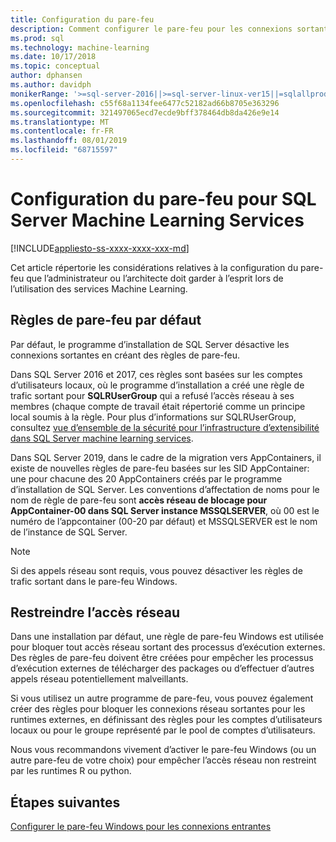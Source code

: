 ```yaml
---
title: Configuration du pare-feu
description: Comment configurer le pare-feu pour les connexions sortantes à partir de SQL Server Machine Learning Services.
ms.prod: sql
ms.technology: machine-learning
ms.date: 10/17/2018
ms.topic: conceptual
author: dphansen
ms.author: davidph
monikerRange: '>=sql-server-2016||>=sql-server-linux-ver15||=sqlallproducts-allversions'
ms.openlocfilehash: c55f68a1134fee6477c52182ad66b8705e363296
ms.sourcegitcommit: 321497065ecd7ecde9bff378464db8da426e9e14
ms.translationtype: MT
ms.contentlocale: fr-FR
ms.lasthandoff: 08/01/2019
ms.locfileid: "68715597"
---
```

# <a name="firewall-configuration-for-sql-server-machine-learning-services"></a>Configuration du pare-feu pour SQL Server Machine Learning Services
[!INCLUDE[appliesto-ss-xxxx-xxxx-xxx-md](../../includes/appliesto-ss-xxxx-xxxx-xxx-md.md)]

Cet article répertorie les considérations relatives à la configuration du pare-feu que l’administrateur ou l’architecte doit garder à l’esprit lors de l’utilisation des services Machine Learning.

## <a name="default-firewall-rules"></a>Règles de pare-feu par défaut

Par défaut, le programme d’installation de SQL Server désactive les connexions sortantes en créant des règles de pare-feu.

Dans SQL Server 2016 et 2017, ces règles sont basées sur les comptes d’utilisateurs locaux, où le programme d’installation a créé une règle de trafic sortant pour **SQLRUserGroup** qui a refusé l’accès réseau à ses membres (chaque compte de travail était répertorié comme un principe local soumis à la règle. Pour plus d’informations sur SQLRUserGroup, consultez [vue d’ensemble de la sécurité pour l’infrastructure d’extensibilité dans SQL Server machine learning services](../../advanced-analytics/concepts/security.md#sqlrusergroup).

Dans SQL Server 2019, dans le cadre de la migration vers AppContainers, il existe de nouvelles règles de pare-feu basées sur les SID AppContainer: une pour chacune des 20 AppContainers créés par le programme d’installation de SQL Server. Les conventions d’affectation de noms pour le nom de règle de pare-feu sont **accès réseau de blocage pour AppContainer-00 dans SQL Server instance MSSQLSERVER**, où 00 est le numéro de l’appcontainer (00-20 par défaut) et MSSQLSERVER est le nom de l’instance de SQL Server.

> [!Note]
> Si des appels réseau sont requis, vous pouvez désactiver les règles de trafic sortant dans le pare-feu Windows.

## <a name="restrict-network-access"></a>Restreindre l’accès réseau

Dans une installation par défaut, une règle de pare-feu Windows est utilisée pour bloquer tout accès réseau sortant des processus d’exécution externes. Des règles de pare-feu doivent être créées pour empêcher les processus d’exécution externes de télécharger des packages ou d’effectuer d’autres appels réseau potentiellement malveillants.

Si vous utilisez un autre programme de pare-feu, vous pouvez également créer des règles pour bloquer les connexions réseau sortantes pour les runtimes externes, en définissant des règles pour les comptes d’utilisateurs locaux ou pour le groupe représenté par le pool de comptes d’utilisateurs.

Nous vous recommandons vivement d’activer le pare-feu Windows (ou un autre pare-feu de votre choix) pour empêcher l’accès réseau non restreint par les runtimes R ou python.

## <a name="next-steps"></a>Étapes suivantes

[Configurer le pare-feu Windows pour les connexions entrantes](../../database-engine/configure-windows/configure-a-windows-firewall-for-database-engine-access.md)